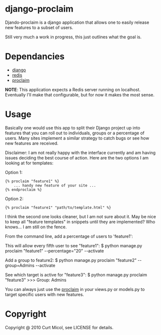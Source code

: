 # django-proclaim

Djando-proclaim is a django application that allows one to easily
release new features to a subset of users.

Still very much a work in progress, this just outlines what the goal is.

# Dependancies

* [django](http://djangoproject.com)
* [redis](http://redis.io)
* [proclaim](http://github.com/asenchi/proclaim)

**NOTE**: This application expects a Redis server running on localhost. Eventually
I'll make that configurable, but for now it makes the most sense.

# Usage

Basically one would use this app to split their Django project up into
features that you can roll out to individuals, groups or a percentage of
users.  Many sites implement a similar strategy to catch bugs or see how
new features are received.

Disclaimer: I am not really happy with the interface currently and am
having issues deciding the best course of action.  Here are the two
options I am looking at for templates:

Option 1:

    {% proclaim "feature1" %}
        ... handy new feature of your site ...
    {% endproclaim %}

Option 2:

    {% proclaim "feature1" "path/to/template.html" %}

I think the second one looks cleaner, but I am not sure about it. May be
nice to keep all "feature templates" in snippets until they are
implemented? Who knows... I am still on the fence.

From the command line, add a percentage of users to 'feature1':

This will allow every fifth user to see "feature1":
    $ python manage.py proclaim "feature1" --percentage="20" --activate

Add a group to feature2:
    $ python manage.py proclaim "feature2" --group=Admins --activate

See which target is active for "feature3":
    $ python manage.py proclaim "feature3"
    >>> Group: Admins

You can always just use the
[proclaim](http://github.com/asenchi/proclaim) in your views.py or
models.py to target specific users with new features.

# Copyright

Copyright @ 2010 Curt Micol, see LICENSE for details.
